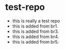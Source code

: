 test-repo
=========

- this is really a test repo
- this is added from br1.
- this is added from br3.
- this is added from br4.
- this is added from br5.
